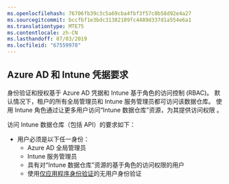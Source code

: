 ```yaml
---
ms.openlocfilehash: 76706fb39c3c5a69cba4fbf3f57c0b58d92e4a27
ms.sourcegitcommit: bccfbf1e3bdc31382189fc4489d337d1a554e6a1
ms.translationtype: MTE75
ms.contentlocale: zh-CN
ms.lasthandoff: 07/03/2019
ms.locfileid: "67559978"
---
```

<!-- This include is part of the Intune Data Warehouse documentation. -->

## <a name="azure-ad-and-intune-credential-requirements"></a>Azure AD 和 Intune 凭据要求

身份验证和授权基于 Azure AD 凭据和 Intune 基于角色的访问控制 (RBAC)。 默认情况下，租户的所有全局管理员和 Intune 服务管理员都可访问该数据仓库。 使用 Intune 角色通过让更多用户访问“Intune 数据仓库”资源，为其提供访问权限  。

访问 Intune 数据仓库（包括 API）的要求如下：

  - 用户必须是以下任一身份：
      - Azure AD 全局管理员
      - Intune 服务管理员
      - 具有对“Intune 数据仓库”资源的基于角色的访问权限的用户 
      - 使用[仅应用程序身份验证](../data-warehouse-app-only-auth.md)的无用户身份验证 
